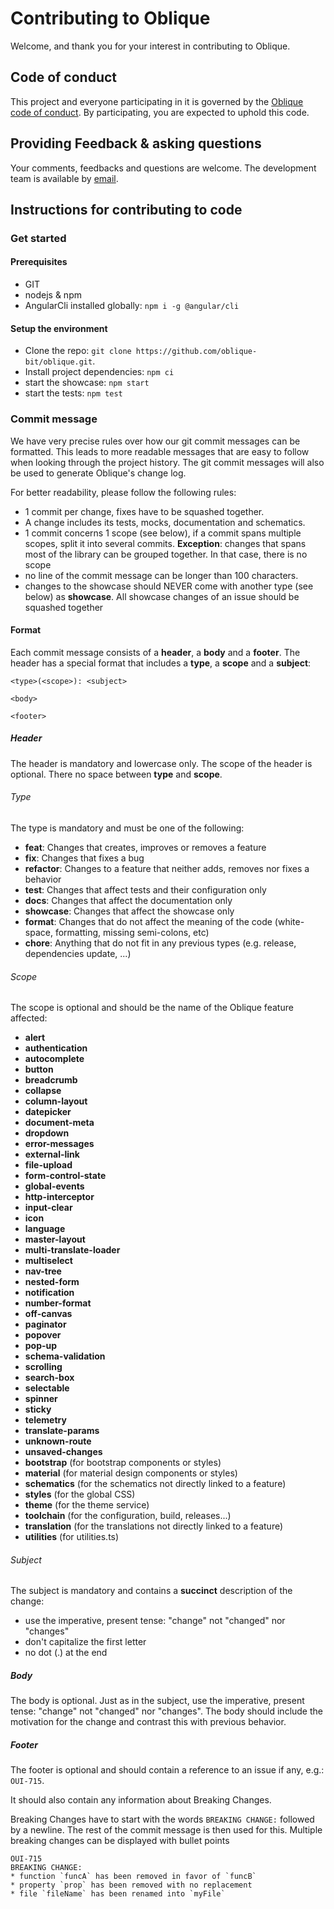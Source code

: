 # Contributing to Oblique

Welcome, and thank you for your interest in contributing to Oblique.

## Code of conduct

This project and everyone participating in it is governed by the [Oblique code of conduct](CODE_OF_CONDUCT.md). By participating, you are expected to uphold this code.

## Providing Feedback & asking questions

Your comments, feedbacks and questions are welcome.
The development team is available by [email](mailto:Oblique@bit.admin.ch).

## Instructions for contributing to code

### Get started

#### Prerequisites

- GIT
- nodejs & npm
- AngularCli installed globally: `npm i -g @angular/cli`

#### Setup the environment

- Clone the repo: `git clone https://github.com/oblique-bit/oblique.git`.
- Install project dependencies: `npm ci`
- start the showcase: `npm start`
- start the tests: `npm test`

### Commit message

We have very precise rules over how our git commit messages can be formatted. This leads to more readable messages that are easy to follow when looking
through the project history. The git commit messages will also be used to generate Oblique's change log.

For better readability, please follow the following rules:

- 1 commit per change, fixes have to be squashed together.
- A change includes its tests, mocks, documentation and schematics.
- 1 commit concerns 1 scope (see below), if a commit spans multiple scopes, split it into several commits. **Exception**: changes that spans most of the library can be grouped together. In that case, there is no scope
- no line of the commit message can be longer than 100 characters.
- changes to the showcase should NEVER come with another type (see below) as **showcase**. All showcase changes of an issue should be squashed together

#### Format

Each commit message consists of a **header**, a **body** and a **footer**. The header has a special format that includes a **type**, a **scope** and a
**subject**:

    <type>(<scope>): <subject>

    <body>

    <footer>

##### Header

The header is mandatory and lowercase only. The scope of the header is optional. There no space between **type** and **scope**.

###### Type

The type is mandatory and must be one of the following:

- **feat**: Changes that creates, improves or removes a feature
- **fix**: Changes that fixes a bug
- **refactor**: Changes to a feature that neither adds, removes nor fixes a behavior
- **test**: Changes that affect tests and their configuration only
- **docs**: Changes that affect the documentation only
- **showcase**: Changes that affect the showcase only
- **format**: Changes that do not affect the meaning of the code (white-space, formatting, missing semi-colons, etc)
- **chore**: Anything that do not fit in any previous types (e.g. release, dependencies update, ...)

###### Scope

The scope is optional and should be the name of the Oblique feature affected:

- **alert**
- **authentication**
- **autocomplete**
- **button**
- **breadcrumb**
- **collapse**
- **column-layout**
- **datepicker**
- **document-meta**
- **dropdown**
- **error-messages**
- **external-link**
- **file-upload**
- **form-control-state**
- **global-events**
- **http-interceptor**
- **input-clear**
- **icon**
- **language**
- **master-layout**
- **multi-translate-loader**
- **multiselect**
- **nav-tree**
- **nested-form**
- **notification**
- **number-format**
- **off-canvas**
- **paginator**
- **popover**
- **pop-up**
- **schema-validation**
- **scrolling**
- **search-box**
- **selectable**
- **spinner**
- **sticky**
- **telemetry**
- **translate-params**
- **unknown-route**
- **unsaved-changes**
- **bootstrap** (for bootstrap components or styles)
- **material** (for material design components or styles)
- **schematics** (for the schematics not directly linked to a feature)
- **styles** (for the global CSS)
- **theme** (for the theme service)
- **toolchain** (for the configuration, build, releases...)
- **translation** (for the translations not directly linked to a feature)
- **utilities** (for utilities.ts)

###### Subject

The subject is mandatory and contains a **succinct** description of the change:

- use the imperative, present tense: "change" not "changed" nor "changes"
- don't capitalize the first letter
- no dot (.) at the end

##### Body

The body is optional.
Just as in the subject, use the imperative, present tense: "change" not "changed" nor "changes". The body should include the motivation for the change and contrast this with previous behavior.

##### Footer

The footer is optional and should contain a reference to an issue if any, e.g.: `OUI-715`.

It should also contain any information about Breaking Changes.

Breaking Changes have to start with the words `BREAKING CHANGE:` followed by a newline. The rest of the commit message is then used for this. Multiple breaking changes can be displayed with bullet points

    OUI-715
    BREAKING CHANGE:
    * function `funcA` has been removed in favor of `funcB`
    * property `prop` has been removed with no replacement
    * file `fileName` has been renamed into `myFile`
